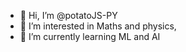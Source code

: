 - 👋 Hi, I’m @potatoJS-PY
- 👀 I’m interested in Maths and physics,
- 🌱 I’m currently learning ML and AI

<!---
potatoJS-PY/potatoJS-PY is a ✨ special ✨ repository because its `README.md` (this file) appears on your GitHub profile.
You can click the Preview link to take a look at your changes.
--->
